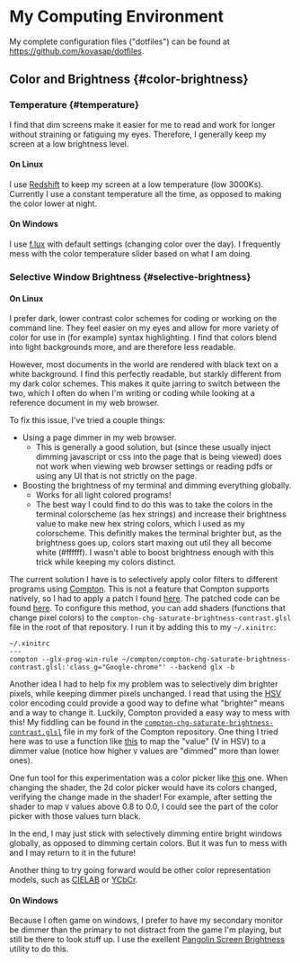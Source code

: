 # My Computing Environment

<!--
To link this documentation more with my actual config, one idea is to add
something like this to all the settings I document in my rc files:

## SETTING_NAME ##
some code that applies a setting
## END ##

Then, when I'm writing docs in this website I can simply reference the
SETTING_NAME instead of inlining the code.  To make this work I need to write
code that parses all my rc files and constructs some kind of mapping from
SETTING_NAMES to the code (and the language to get syntax highlighting right and
the filename).  Then, I need to replace the names I put in this documentation
with the values from the mapping.  This code would run when the website is
built.  
-->

My complete configuration files ("dotfiles") can be found at
https://github.com/kovasap/dotfiles.  

## Color and Brightness {#color-brightness}

### Temperature {#temperature}

I find that dim screens make it easier for me to read and work for longer
without straining or fatiguing my eyes.  Therefore, I generally keep my screen
at a low brightness level.  

#### On Linux

I use [Redshift](http://jonls.dk/redshift/) to
keep my screen at a low temperature (low 3000Ks).  Currently I use a constant
temperature all the time, as opposed to making the color lower at night.

#### On Windows

I use [f.lux](https://justgetflux.com/) with default settings (changing color over
the day).  I frequently mess with the color temperature slider based on what I am doing.

### Selective Window Brightness {#selective-brightness}

#### On Linux

I prefer dark, lower contrast color schemes for coding or working on the command
line.  They feel easier on my eyes and allow for more variety of color for use
in (for example) syntax highlighting.  I find that colors blend into light
backgrounds more, and are therefore less readable.  

However, most documents in the world are rendered with black text on a white
background.  I find this perfectly readable, but starkly different from my dark
color schemes.  This makes it quite jarring to switch between the two, which I
often do when I'm writing or coding while looking at a reference document in my
web browser.  

To fix this issue, I've tried a couple things:

- Using a page dimmer in my web browser.
  - This is generally a good solution, but (since these usually inject dimming
    javascript or css into the page that is being viewed) does not work when
    viewing web browser settings or reading pdfs or using any UI that is not
    strictly on the page.
- Boosting the brightness of my terminal and dimming everything globally.
  - Works for all light colored programs!
  - The best way I could find to do this was to take the colors in the terminal
    colorscheme (as hex strings) and increase their brightness value to make new
    hex string colors, which I used as my colorscheme.  This definitly makes the
    terminal brighter but, as the brightness goes up, colors start maxing out
    util they all become white (#ffffff).  I wasn't able to boost brightness
    enough with this trick while keeping my colors distinct.

The current solution I have is to selectively apply color filters to different
programs using [Compton](https://wiki.archlinux.org/index.php/Compton).  This is
not a feature that Compton supports natively, so I had to apply a patch I found
[here](https://github.com/chjj/compton/issues/266).  The patched code can be
found [here](https://github.com/kovasap/compton).  To configure this method, you
can add shaders (functions that change pixel colors) to the
`compton-chg-saturate-brightness-contrast.glsl` file in the root of that
repository.  I run it by adding this to my `~/.xinitrc`:

```
~/.xinitrc
---
compton --glx-prog-win-rule ~/compton/compton-chg-saturate-brightness-contrast.glsl:'class_g="Google-chrome"' --backend glx -b
```

Another idea I had to help fix my problem was to selectively dim brighter
pixels, while keeping dimmer pixels unchanged.  I read that using the
[HSV](https://en.wikipedia.org/wiki/HSL_and_HSV) color encoding could provide a
good way to define what "brighter" means and a way to change it.  Luckily, 
Compton provided a easy way to mess with this!  My fiddling can be found in the
[`compton-chg-saturate-brightness-contrast.glsl`](https://github.com/kovasap/compton/blob/94efb6c9a1f80e8dbf61409dfa9b476f15a06a16/compton-chg-saturate-brightness-contrast.glsl#L64)
file in my fork of the Compton repository. One thing I tried here was to use a
function like
[this](https://www.wolframalpha.com/input/?i=plot+x+*+(1+-+a+*+x)+for+a%3D0,0.1,0.2,0.3,+x%3D0.0..1.0)
to map the "value" (V in HSV) to a dimmer value (notice how higher `V` values
are "dimmed" more than lower ones).  

One fun tool for this experimentation was a color picker like
[this](https://alloyui.com/examples/color-picker/hsv.html) one.  When changing
the shader, the 2d color picker would have its colors changed, verifying the
change made in the shader!  For example, after setting the shader to map `V`
values above 0.8 to 0.0, I could see the part of the color picker with those
values turn black.

In the end, I may just stick with selectively dimming entire bright windows
globally, as opposed to dimming certain colors.  But it was fun to mess with and
I may return to it in the future!

Another thing to try going forward would be other color representation models,
such as [CIELAB](https://en.wikipedia.org/wiki/CIELAB_color_space) or
[YCbCr](https://en.wikipedia.org/wiki/YCbCr).

#### On Windows

Because I often game on windows, I prefer to have my secondary monitor be dimmer
than the primary to not distract from the game I'm playing, but still be there to
look stuff up.  I use the exellent [Pangolin Screen Brightness](https://www.pangobright.com/)
utility to do this.


